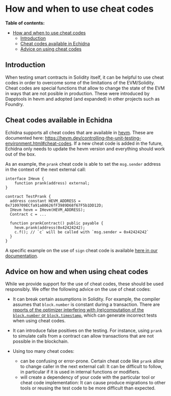 # How and when to use cheat codes

**Table of contents:**

- [How and when to use cheat codes](#how-and-when-to-use-cheat-codes)
  - [Introduction](#introduction)
  - [Cheat codes available in Echidna](#cheat-codes-available-in-echidna)
  - [Advice on using cheat codes](#advice-on-using-cheat-codes)

## Introduction

When testing smart contracts in Solidity itself, it can be helpful to use cheat codes in order to overcome some of the limitations of the EVM/Solidity.
Cheat codes are special functions that allow to change the state of the EVM in ways that are not posible in production. These were introduced by Dapptools in hevm and adopted (and expanded) in other projects such as Foundry.

## Cheat codes available in Echidna
Echidna supports all cheat codes that are available in [hevm](https://github.com/ethereum/hevm). These are documented here: https://hevm.dev/controlling-the-unit-testing-environment.html#cheat-codes. 
If a new cheat code is added in the future, Echidna only needs to update the hevm version and everything should work out of the box.

As an example, the `prank` cheat code is able to set the `msg.sender` address in the context of the next external call:

```solidity
interface IHevm {
    function prank(address) external;
}

contract TestPrank {
  address constant HEVM_ADDRESS = 0x7109709ECfa91a80626fF3989D68f67F5b1DD12D;
  IHevm hevm = IHevm(HEVM_ADDRESS);
  Contract c = ...
  
  function prankContract() public payable {
    hevm.prank(address(0x42424242);
    c.f(); // `c` will be called with `msg.sender = 0x42424242`
  }
}
```

A specific example on the use of `sign` cheat code is available [here in our documentation](hevm-cheats-to-test-permit.md).

## Advice on how and when using cheat codes

While we provide support for the use of cheat codes, these should be used responsibly. We offer the following advice on the use of cheat codes:

* It can break certain assumptions in Solidity. For example, the compiler assumes that `block.number` is constant during a transaction. There are [reports of the optimizer interfering with (re)computation of the `block.number` or `block.timestamp`](https://github.com/ethereum/solidity/issues/12963#issuecomment-1110162425), which can generate incorrect tests when using cheat codes.

* It can introduce false positives on the testing. For instance, using `prank` to simulate calls from a contract can allow transactions that are not possible in the blockchain. 

* Using too many cheat codes:
    * can be confusing or error-prone. Certain cheat code like `prank` allow to change caller in the next external call: It can be difficult to follow, in particular if it is used in internal functions or modifiers.  
    * will create a dependency of your code with the particular tool or cheat code implementation: It can cause produce migrations to other tools or reusing the test code to be more difficult than expected. 
